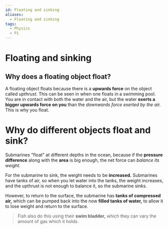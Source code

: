 ```yaml
---
id: Floating and sinking
aliases:
  - Floating and sinking
tags:
  - Physics
  - P1
---
```


# Floating and sinking

## Why does a floating object float?

A floating object floats because there is a **upwards force** on the object called *upthrust.* This can be seen in when one floats in a swimming pool. You are in contact with both the water and the air, but the water **exerts a bigger upwards force on you** than the *downwards force exerted by the air.* This is why you float.

# Why do different objects float and sink?

Submarines "float" at different depths in the ocean, because if the **pressure difference** along with the **area** is big enough, the net force can *balance its weight.* 

For the submarine to sink, the weight needs to be **increased.** Submarines have tanks of air, so when you let water into the tanks, the weight increases, and the upthrust is not enough to balance it, so the submarine sinks.

However, to return to the surface, the submarine has **tanks of compressed air,** which can be pumped back into the now **filled tanks of water,** to allow it to lose weight and return to the surface.

>Fish also do this using their **swim bladder,** which they can vary the amount of gas which it holds.
